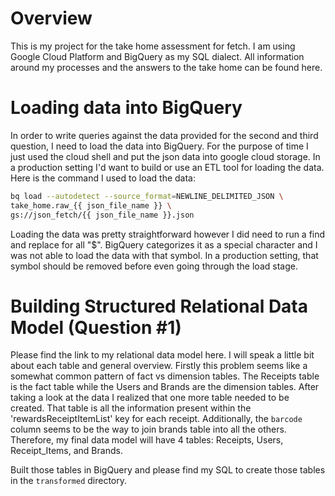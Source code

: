 # Overview

This is my project for the take home assessment for fetch. I am using Google Cloud Platform and BigQuery as my SQL dialect. All information around my processes and the answers to the take home can be found here.

# Loading data into BigQuery

In order to write queries against the data provided for the second and third question, I need to load the data into BigQuery. For the purpose of time I just used the cloud shell and put the json data into google cloud storage. In a production setting I'd want to build or use an ETL tool for loading the data. Here is the command I used to load the data:

```bash
bq load --autodetect --source_format=NEWLINE_DELIMITED_JSON \
take_home.raw_{{ json_file_name }} \
gs://json_fetch/{{ json_file_name }}.json
```

Loading the data was pretty straightforward however I did need to run a find and replace for all "$". BigQuery categorizes it as a special character and I was not able to load the data with that symbol. In a production setting, that symbol should be removed before even going through the load stage.

# Building Structured Relational Data Model (Question #1)

Please find the link to my relational data model here. I will speak a little bit about each table and general overview. Firstly this problem seems like a somewhat common pattern of fact vs dimension tables. The Receipts table is the fact table while the Users and Brands are the dimension tables.
 After taking a look at the data I realized that one more table needed to be created. That table is all the information present within the 'rewardsReceiptItemList' key for each receipt. Additionally, the `barcode` column seems to be the way to join brands table into all the others. Therefore, my final data model will have 4 tables: Receipts, Users, Receipt_Items, and Brands.

Built those tables in BigQuery and please find my SQL to create those tables in the `transformed` directory.


